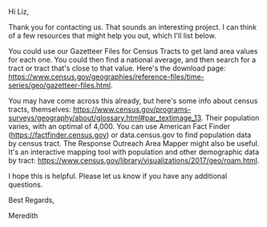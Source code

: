 Hi Liz,

Thank you for contacting us. That sounds an interesting project. I can think of a few resources that might help you out, which I'll list below.

You could use our Gazetteer Files for Census Tracts to get land area values for each one. You could then find a national average, and then search for a tract or tract that's close to that value. Here's the download page: https://www.census.gov/geographies/reference-files/time-series/geo/gazetteer-files.html.

You may have come across this already, but here's some info about census tracts, themselves: https://www.census.gov/programs-surveys/geography/about/glossary.html#par_textimage_13. Their population varies, with an optimal of 4,000. You can use American Fact Finder (https://factfinder.census.gov) or data.census.gov to find population data by census tract. The Response Outreach Area Mapper might also be useful. It's an interactive mapping tool with population and other demographic data by tract: https://www.census.gov/library/visualizations/2017/geo/roam.html.

I hope this is helpful. Please let us know if you have any additional questions.

Best Regards,

Meredith
